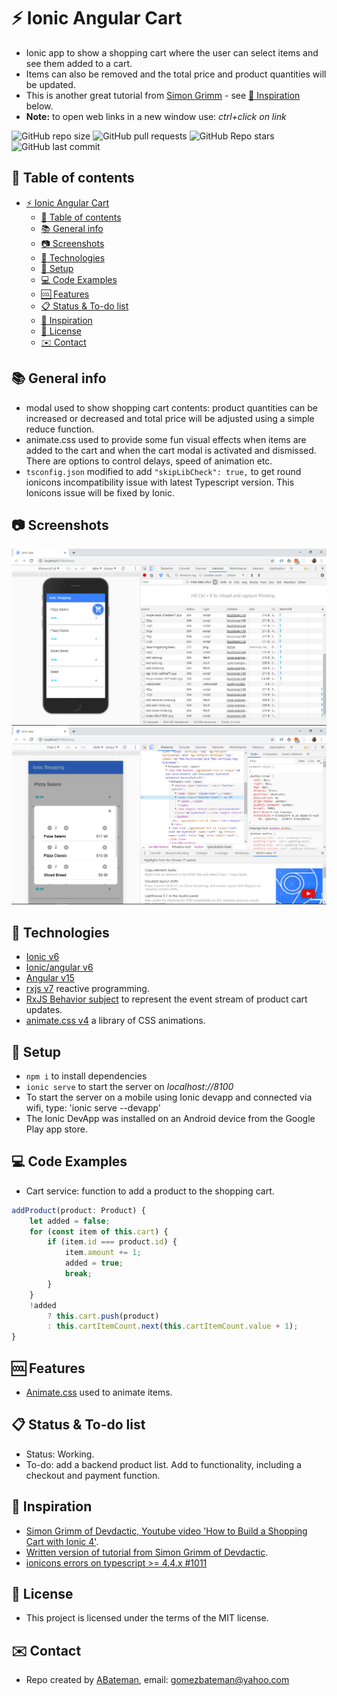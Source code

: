 # :zap: Ionic Angular Cart

* Ionic app to show a shopping cart where the user can select items and see them added to a cart.
* Items can also be removed and the total price and product quantities will be updated.
* This is another great tutorial from [Simon Grimm](https://www.youtube.com/channel/UCZZPgUIorPao48a1tBYSDgg) - see [:clap: Inspiration](#clap-inspiration) below.
* **Note:** to open web links in a new window use: _ctrl+click on link_

![GitHub repo size](https://img.shields.io/github/repo-size/AndrewJBateman/ionic-angular-cart?style=plastic)
![GitHub pull requests](https://img.shields.io/github/issues-pr/AndrewJBateman/ionic-angular-cart?style=plastic)
![GitHub Repo stars](https://img.shields.io/github/stars/AndrewJBateman/ionic-angular-cart?style=plastic)
![GitHub last commit](https://img.shields.io/github/last-commit/AndrewJBateman/ionic-angular-cart?style=plastic)

## :page_facing_up: Table of contents

* [:zap: Ionic Angular Cart](#zap-ionic-angular-cart)
	* [:page_facing_up: Table of contents](#page_facing_up-table-of-contents)
	* [:books: General info](#books-general-info)
	* [:camera: Screenshots](#camera-screenshots)
	* [:signal_strength: Technologies](#signal_strength-technologies)
	* [:floppy_disk: Setup](#floppy_disk-setup)
	* [:computer: Code Examples](#computer-code-examples)
	* [:cool: Features](#cool-features)
	* [:clipboard: Status & To-do list](#clipboard-status--to-do-list)
	* [:clap: Inspiration](#clap-inspiration)
	* [:file_folder: License](#file_folder-license)
	* [:envelope: Contact](#envelope-contact)

## :books: General info

* modal used to show shopping cart contents: product quantities can be increased or decreased and total price will be adjusted using a simple reduce function.
* animate.css used to provide some fun visual effects when items are added to the cart and when the cart modal is activated and dismissed. There are options to control delays, speed of animation etc.
* `tsconfig.json` modified to add `"skipLibCheck": true,` to get round ionicons incompatibility issue with latest Typescript version. This Ionicons issue will be fixed by Ionic.

## :camera: Screenshots

![screenshot](./img/main-screen.png)
![screenshot](./img/cart.png)

## :signal_strength: Technologies

* [Ionic v6](https://ionicframework.com/)
* [Ionic/angular v6](https://ionicframework.com/)
* [Angular v15](https://angular.io/)
* [rxjs v7](https://angular.io/guide/rx-library) reactive programming.
* [RxJS Behavior subject](http://reactivex.io/rxjs/manual/overview.html#behaviorsubject) to represent the event stream of product cart updates.
* [animate.css v4](https://github.com/daneden/animate.css/) a library of CSS animations.

## :floppy_disk: Setup

* `npm i` to install dependencies
* `ionic serve` to start the server on _localhost://8100_
* To start the server on a mobile using Ionic devapp and connected via wifi, type: 'ionic serve --devapp'
* The Ionic DevApp was installed on an Android device from the Google Play app store.

## :computer: Code Examples

* Cart service: function to add a product to the shopping cart.

```typescript
addProduct(product: Product) {
	let added = false;
	for (const item of this.cart) {
		if (item.id === product.id) {
			item.amount += 1;
			added = true;
			break;
		}
	}
	!added
		? this.cart.push(product)
		: this.cartItemCount.next(this.cartItemCount.value + 1);
}
```

## :cool: Features

* [Animate.css](https://github.com/daneden/animate.css) used to animate items.

## :clipboard: Status & To-do list

* Status: Working.
* To-do: add a backend product list. Add to functionality, including a checkout and payment function.

## :clap: Inspiration

* [Simon Grimm of Devdactic, Youtube video 'How to Build a Shopping Cart with Ionic 4'](https://www.youtube.com/watch?v=ZFfVMBhJzVU).
* [Written version of tutorial from Simon Grimm of Devdactic](https://devdactic.com/shopping-cart-ionic-4/).
* [ionicons errors on typescript >= 4.4.x #1011](https://github.com/ionic-team/ionicons/issues/1011)

## :file_folder: License

* This project is licensed under the terms of the MIT license.

## :envelope: Contact

* Repo created by [ABateman](https://github.com/AndrewJBateman), email: gomezbateman@yahoo.com
